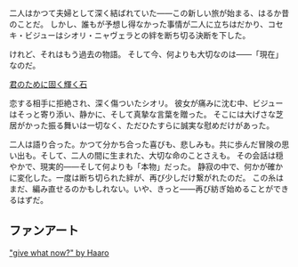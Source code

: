 <!-- title: 断たれても、まだそこに -->
<!-- relationship: Romantic -->

二人はかつて夫婦として深く結ばれていた――この新しい旅が始まる、はるか昔のことだ。
しかし、誰もが予想し得なかった事情が二人に立ちはだかり、コセキ・ビジューはシオリ・ニャヴェラとの絆を断ち切る決断を下した。

けれど、それはもう過去の物語。
そして今、何よりも大切なのは――「現在」なのだ。

[君のために固く輝く石](#embed:https://www.youtube.com/live/l9VpZ0kmpeY?si=fQJJmgoe94G0lyb7&t=12979)

恋する相手に拒絶され、深く傷ついたシオリ。
彼女が痛みに沈む中、ビジューはそっと寄り添い、静かに、そして真摯な言葉を贈った。
そこには大げさな芝居がかった振る舞いは一切なく、ただひたすらに誠実な慰めだけがあった。

二人は語り合った。かつて分かち合った喜びも、悲しみも。共に歩んだ冒険の思い出も。そして、二人の間に生まれた、大切な命のことさえも。
その会話は穏やかで、現実的――そして何よりも「本物」だった。
静寂の中で、何かが確かに変化した。一度は断ち切られた絆が、再び少しだけ繋がれたのだ。
この糸はまだ、編み直せるのかもしれない。いや、きっと――再び紡ぎ始めることができるはずだ。

## ファンアート

["give what now?" by Haaro](https://x.com/haaro_69/status/1920956572743741642)